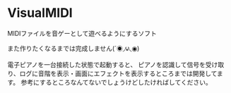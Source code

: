 # VisualMIDI
MIDIファイルを音ゲーとして遊べるようにするソフト

また作りたくなるまでは完成しません(´◉◞౪◟◉)

電子ピアノを一台接続した状態で起動すると、
ピアノを認識して信号を受け取り、ログに音階を表示・画面にエフェクトを表示するところまでは開発してます。
参考にするところなんてないでしょうけどしたければしてください。
